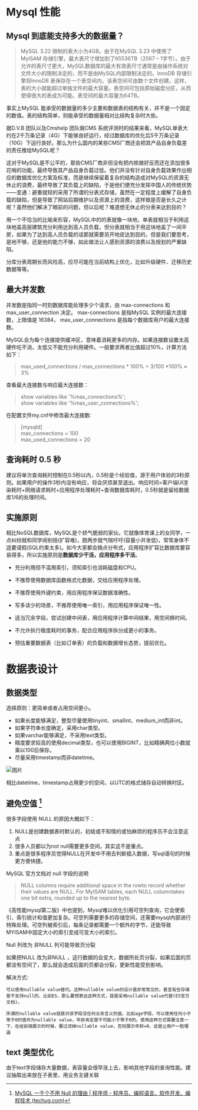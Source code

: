 
# Mysql 性能
## Mysql 到底能支持多大的数据量？
>MySQL 3.22 限制的表大小为4GB。由于在MySQL 3.23 中使用了MyISAM 存储引擎，最大表尺寸增加到了65536TB（2567 – 1字节）。由于允许的表尺寸更大，MySQL数据库的最大有效表尺寸通常是由操作系统对文件大小的限制决定的，而不是由MySQL内部限制决定的。InnoDB 存储引擎将InnoDB 表保存在一个表空间内，该表空间可由数个文件创建。这样，表的大小就能超过单独文件的最大容量。表空间可包括原始磁盘分区，从而使得很大的表成为可能。表空间的最大容量为64TB。

事实上MySQL 能承受的数据量的多少主要和数据表的结构有关，并不是一个固定的数值。表的结构简单，则能承受的数据量相对比结构复杂时大些。

据D.V.B 团队以及Cmshelp 团队做CMS 系统评测时的结果来看，MySQL单表大约在2千万条记录（4G）下能够良好运行，经过数据库的优化后5千万条记录（10G）下运行良好。那么为什么国内的某些CMS厂商还会把其产品自身负载差的责任推给MySQL呢？

这对于MySQL是不公平的，那些CMS厂商非但没有把内核做好反而还在添加很多花哨的功能，最终导致其产品自身负载过低。他们并没有针对自身负载效果作出相应的数据库优化方案及标准，而是继续保留着复杂的结构造成对MySQL的资源无休止的浪费，最终导致了其负载上的缺陷，于是他们便充分发挥中国人的传统优势——变通：避重就轻的采用了所谓的分表式存储，虽然在一定程度上缓解了自身负载的缺陷，但是导致了网站后期维护以及资源上的浪费，这样做是否是长久之计呢？虽然他们解决了眼前的问题，但以后呢？难道想无休止的分表来达到目的？

用一个不恰当的比喻来形容，MySQL中的的表就像一块地，单表就相当于利用这块地盖高层建筑充分利用达到高人员负载，但分表就相当于用这块地盖了一间平房，如果为了达到高人员负载的话那就需要另开地皮达到目的，但是我们要思考，是地不够，还是他的能力不够，如此做法让人感到资源的浪费以及规划的严重缺陷。

分库分表周期长而风险高，应尽可能在当前结构上优化，比如升级硬件、迁移历史数据等等。

## 最大并发数
并发数是指同一时刻数据库能处理多少个请求，由  max-connections 和 max_user_connection 决定。 max-connections
是指MySQL 实例的最大连接数，上限值是 16384， max_user_connections 是指每个数据库用户的最大连接数。

MySQL会为每个连接提供缓冲区，意味着消耗更多的内存。如果连接数设置太高硬件吃不消，太低又不能充分利用硬件。一般要求两者比值超过10%，计算方法如下：

>max_used_connections / max_connections * 100% = 3/100 *100% ≈ 3%

查看最大连接数与响应最大连接数：
> show variables like '%max_connections%';  
 show variables like '%max_user_connections%';

在配置文件my.cnf中修改最大连接数:
>[mysqld]  
max_connections = 100  
max_used_connections = 20

## 查询耗时 0.5 秒
建议将单次查询耗时控制在0.5秒以内，0.5秒是个经验值，源于用户体验的3秒原则。如果用户的操作3秒内没有响应，将会厌烦甚至退出。响应时间=客户端UI渲染耗时+网络请求耗时+应用程序处理耗时+查询数据库耗时，0.5秒就是留给数据库1/6的处理时间。

## 实施原则
相比NoSQL数据库，MySQL是个娇气脆弱的家伙。它就像体育课上的女同学，一点纠纷就和同学闹别扭(扩容难)，跑两步就气喘吁吁(容量小并发低)，常常身体不适要请假(SQL约束太多)。如今大家都会搞点分布式，应用程序扩容比数据库要容易得多，所以实施原则是**数据库少干活，应用程序多干活**。

-   充分利用但不滥用索引，须知索引也消耗磁盘和CPU。
    
-   不推荐使用数据库函数格式化数据，交给应用程序处理。
    
-   不推荐使用外键约束，用应用程序保证数据准确性。
    
-   写多读少的场景，不推荐使用唯一索引，用应用程序保证唯一性。
    
-   适当冗余字段，尝试创建中间表，用应用程序计算中间结果，用空间换时间。
    
-   不允许执行极度耗时的事务，配合应用程序拆分成更小的事务。
    
-   预估重要数据表（比如订单表）的负载和数据增长态势，提前优化。

# 数据表设计
## 数据类型

选择原则：更简单或者占用空间更小。
-   如果长度能够满足，整型尽量使用tinyint、smallint、medium_int而非int。
-   如果字符串长度确定，采用char类型。
-   如果varchar能够满足，不采用text类型。
-   精度要求较高的使用decimal类型，也可以使用BIGINT，比如精确两位小数就乘以100后保存。
-   尽量采用timestamp而非datetime。


![图片](https://mmbiz.qpic.cn/mmbiz_png/JfTPiahTHJhoSNMK1rQe1nMzP7wHQpYxZpBpcFjJSa7Jskae0kzic1I7hO5MWC265XUb1hKh1H9bFxvq6JU9ho2g/640?wx_fmt=png&wxfrom=5&wx_lazy=1&wx_co=1)

相比datetime，timestamp占用更少的空间，以UTC的格式储存自动转换时区。

## 避免空值 [^1]

很多字段使用 NULL 的原因大概如下：
1. NULL是创建数据表时默认的，初级或不知情的或怕麻烦的程序员不会注意这点
2. 很多人员都以为not null需要更多空间，其实这不是重点。
3. 重点是很多程序员觉得NULL在开发中不用去判断插入数据，写sql语句的时候更方便快捷。

MySQL 官方文档对 null 字段的说明
>NULL columns require additional space in the rowto record whether their values are NULL. For MyISAM tables, each NULL columntakes one bit extra, rounded up to the nearest byte.

《高性能mysql第二版》中也提到，Mysql难以优化引用可空列查询，它会使索引、索引统计和值更加复杂。可空列需要更多的存储空间，还需要mysql内部进行特殊处理。可空列被索引后，每条记录都需要一个额外的字节，还能导致MYISAM中固定大小的索引变成可变大小的索引。

Null 列改为 非NULL 列可能导致页分裂

如果把NULL 改为非NULL ，这行数据的会变大，数据所处页分裂，如果后面的页都没有空间了，那么就会造成后面的页都会分裂，更新性能受到影响。

解决方式:

	可以使用nullable value替代。这种nullable value的设计是非常常见的，甚至有些存储是不支持null的，比如ES，那么要想表达这种方式，就是采用nullable value代替(ES官方文档)。

	所谓的nullable value就是对该字段没任何业务含义的值。比如age字段，可以使用任何小于等于0的值作为nullable value，年龄肯定是不可能小于等于0的。使用这种方式需要注意一下，在给前端展示的时候，要过滤掉nullable value，否则展示年龄=0，这是让用户一脸懵逼


## text 类型优化

由于text字段储存大量数据，表容量会很早涨上去，影响其他字段的查询性能。建议抽取出来放在子表里，用业务主键关联



[^1]: [MySQL 一千个不用 Null 的理由 | 程序师 - 程序员、编程语言、软件开发、编程技术 (techug.com)](https://www.techug.com/post/you-should-not-use-null-in-mysql/)